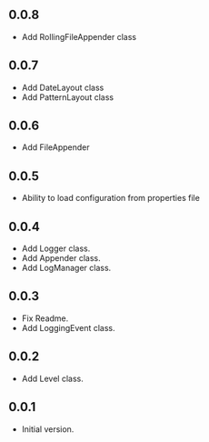 ## 0.0.8
- Add RollingFileAppender class

## 0.0.7
- Add DateLayout class
- Add PatternLayout class

## 0.0.6
- Add FileAppender

## 0.0.5
- Ability to load configuration from properties file

## 0.0.4
- Add Logger class.
- Add Appender class.
- Add LogManager class.

## 0.0.3
- Fix Readme.
- Add LoggingEvent class.

## 0.0.2
- Add Level class.

## 0.0.1
- Initial version.
